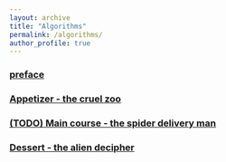 ```yaml
---
layout: archive
title: "Algorithms"
permalink: /algorithms/
author_profile: true
---
```


### [preface](/posts/preface)

### [Appetizer - the cruel zoo](/posts/cruel_zoo)

### [(TODO) Main course - the spider delivery man](/posts/spider_man)

### [Dessert - the alien decipher](/posts/alien_decipher)
